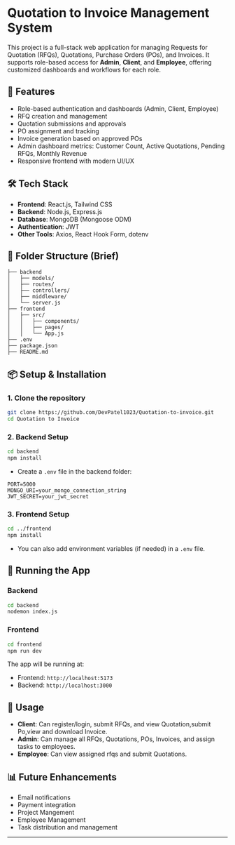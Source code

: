# Quotation to Invoice Management System

This project is a full-stack web application for managing Requests for Quotation (RFQs), Quotations, Purchase Orders (POs), and Invoices. It supports role-based access for **Admin**, **Client**, and **Employee**, offering customized dashboards and workflows for each role.

## 🚀 Features

- Role-based authentication and dashboards (Admin, Client, Employee)
- RFQ creation and management
- Quotation submissions and approvals
- PO assignment and tracking
- Invoice generation based on approved POs
- Admin dashboard metrics: Customer Count, Active Quotations, Pending RFQs, Monthly Revenue
- Responsive frontend with modern UI/UX

## 🛠️ Tech Stack

- **Frontend**: React.js, Tailwind CSS
- **Backend**: Node.js, Express.js
- **Database**: MongoDB (Mongoose ODM)
- **Authentication**: JWT
- **Other Tools**: Axios, React Hook Form, dotenv

## 📁 Folder Structure (Brief)

```
├── backend
│   ├── models/
│   ├── routes/
│   ├── controllers/
│   ├── middleware/
│   └── server.js
├── frontend
│   ├── src/
│   │   ├── components/
│   │   ├── pages/
│   │   └── App.js
├── .env
├── package.json
├── README.md
```

## 📦 Setup & Installation

### 1. Clone the repository

```bash
git clone https://github.com/DevPatel1023/Quotation-to-invoice.git
cd Quotation to Invoice
```

### 2. Backend Setup

```bash
cd backend
npm install
```

- Create a `.env` file in the backend folder:

```
PORT=5000
MONGO_URI=your_mongo_connection_string
JWT_SECRET=your_jwt_secret
```

### 3. Frontend Setup

```bash
cd ../frontend
npm install
```

- You can also add environment variables (if needed) in a `.env` file.

## 🏃 Running the App

### Backend

```bash
cd backend
nodemon index.js
```

### Frontend

```bash
cd frontend
npm run dev
```

The app will be running at:  
- Frontend: `http://localhost:5173`  
- Backend: `http://localhost:3000`

## 📌 Usage

- **Client**: Can register/login, submit RFQs, and view Quotation,submit Po,view and download Invoice.
- **Admin**: Can manage all RFQs, Quotations, POs, Invoices, and assign tasks to employees.
- **Employee**: Can view assigned rfqs and submit Quotations.

## 📊 Future Enhancements

- Email notifications
- Payment integration
- Project Mangement
- Employee Management
- Task distribution and management

---

